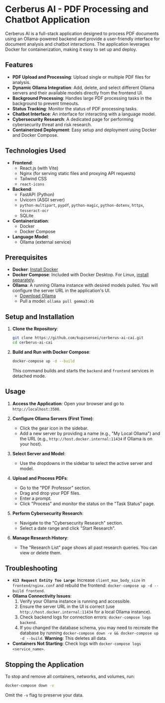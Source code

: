 # Cerberus AI - PDF Processing and Chatbot Application

Cerberus AI is a full-stack application designed to process PDF documents using an Ollama-powered backend and provide a user-friendly interface for document analysis and chatbot interactions. The application leverages Docker for containerization, making it easy to set up and deploy.

## Features

*   **PDF Upload and Processing**: Upload single or multiple PDF files for analysis.
*   **Dynamic Ollama Integration**: Add, delete, and select different Ollama servers and their available models directly from the frontend UI.
*   **Background Processing**: Handles large PDF processing tasks in the background to prevent timeouts.
*   **Status Tracking**: Monitor the status of PDF processing tasks.
*   **Chatbot Interface**: An interface for interacting with a language model.
*   **Cybersecurity Research**: A dedicated page for performing cybersecurity threat and risk research.
*   **Containerized Deployment**: Easy setup and deployment using Docker and Docker Compose.

## Technologies Used

*   **Frontend**:
    *   React.js (with Vite)
    *   Nginx (for serving static files and proxying API requests)
    *   Tailwind CSS
    *   `react-icons`
*   **Backend**:
    *   FastAPI (Python)
    *   Uvicorn (ASGI server)
    *   `python-multipart`, `pypdf`, `python-magic`, `python-dotenv`, `httpx`, `tesseract-ocr`
    *   SQLite
*   **Containerization**:
    *   Docker
    *   Docker Compose
*   **Language Model**:
    *   Ollama (external service)

## Prerequisites

*   **Docker**: [Install Docker](https://docs.docker.com/get-docker/)
*   **Docker Compose**: Included with Docker Desktop. For Linux, [install separately](https://docs.docker.com/compose/install/linux/).
*   **Ollama**: A running Ollama instance with desired models pulled. You will configure the server URL in the application's UI.
    *   [Download Ollama](https://ollama.com/download)
    *   Pull a model: `ollama pull gemma3:4b`

## Setup and Installation

1.  **Clone the Repository**:
    ```bash
    git clone https://github.com/kupzsensei/cerberus-ai-cai.git
    cd cerberus-ai-cai
    ```

2.  **Build and Run with Docker Compose**:
    ```bash
    docker-compose up -d --build
    ```
    This command builds and starts the `backend` and `frontend` services in detached mode.

## Usage

1.  **Access the Application**:
    Open your browser and go to `http://localhost:3500`.

2.  **Configure Ollama Servers (First Time)**:
    *   Click the gear icon in the sidebar.
    *   Add a new server by providing a name (e.g., "My Local Ollama") and the URL (e.g., `http://host.docker.internal:11434` if Ollama is on your host).

3.  **Select Server and Model**:
    *   Use the dropdowns in the sidebar to select the active server and model.

4.  **Upload and Process PDFs**:
    *   Go to the "PDF Professor" section.
    *   Drag and drop your PDF files.
    *   Enter a prompt.
    *   Click "Process" and monitor the status on the "Task Status" page.

5.  **Perform Cybersecurity Research**:
    *   Navigate to the "Cybersecurity Research" section.
    *   Select a date range and click "Start Research".

6.  **Manage Research History**:
    *   The "Research List" page shows all past research queries. You can view or delete them.

## Troubleshooting

*   **`413 Request Entity Too Large`**: Increase `client_max_body_size` in `frontend/nginx.conf` and rebuild the frontend: `docker-compose up -d --build frontend`.
*   **Ollama Connectivity Issues**:
    1.  Verify your Ollama instance is running and accessible.
    2.  Ensure the server URL in the UI is correct (use `http://host.docker.internal:11434` for a local Ollama instance).
    3.  Check backend logs for connection errors: `docker-compose logs backend`.
    4.  If you changed the database schema, you may need to recreate the database by running `docker-compose down -v && docker-compose up -d --build`. **Warning**: This deletes all data.
*   **Containers Not Starting**: Check logs with `docker-compose logs <service_name>`.

## Stopping the Application

To stop and remove all containers, networks, and volumes, run:
```bash
docker-compose down -v
```
Omit the `-v` flag to preserve your data.
